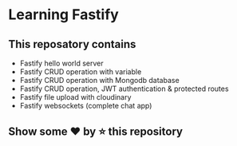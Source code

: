 # Learning Fastify

## This reposatory contains

- Fastify hello world server
- Fastify CRUD operation with variable
- Fastify CRUD operation with Mongodb database
- Fastify CRUD operation, JWT authentication & protected routes
- Fastify file upload with cloudinary
- Fastify websockets (complete chat app)

## Show some ❤️ by ⭐ this repository